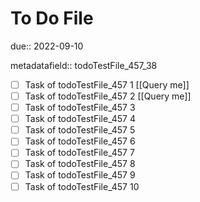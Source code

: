 # To Do File

due:: 2022-09-10

metadatafield:: todoTestFile_457_38

- [ ] Task of todoTestFile_457 1 [[Query me]]
- [ ] Task of todoTestFile_457 2 [[Query me]]
- [ ] Task of todoTestFile_457 3
- [ ] Task of todoTestFile_457 4
- [ ] Task of todoTestFile_457 5
- [ ] Task of todoTestFile_457 6
- [ ] Task of todoTestFile_457 7
- [ ] Task of todoTestFile_457 8
- [ ] Task of todoTestFile_457 9
- [ ] Task of todoTestFile_457 10